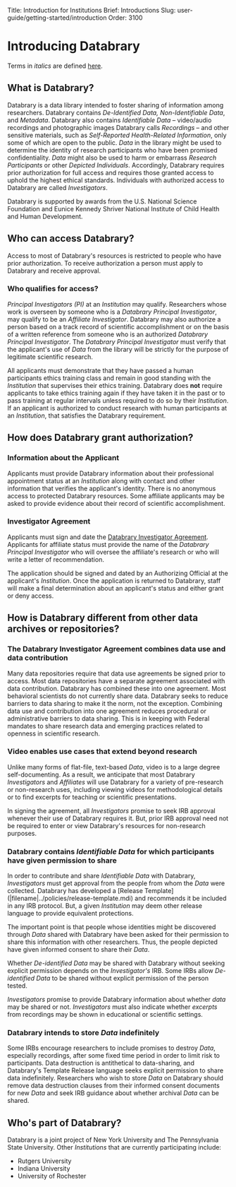 Title: Introduction for Institutions
Brief: Introductions
Slug: user-guide/getting-started/introduction
Order: 3100

# Introducing Databrary

Terms in *italics* are defined [here](|filename|../policies/definitions.mdi).

## What is Databrary?

Databrary is a data library intended to foster sharing of information among researchers. Databrary contains *De-Identified Data, Non-Identifiable Data*, and *Metadata*. Databrary also contains *Identifiable Data* – video/audio recordings and photographic images Databrary calls *Recordings* – and other sensitive materials, such as *Self-Reported Health-Related Information*, only some of which are open to the public. *Data* in the library might be used to determine the identity of research participants who have been promised confidentiality. *Data* might also be used to harm or embarrass *Research Participants* or other *Depicted Individuals*. Accordingly, Databrary requires prior authorization for full access and requires those granted access to uphold the highest ethical standards. Individuals with authorized access to Databrary are called *Investigators*.

Databrary is supported by awards from the U.S. National Science Foundation and Eunice Kennedy Shriver National Institute of Child Health and Human Development.

## Who can access Databrary?

Access to most of Databrary's resources is restricted to people who have prior authorization. To receive authorization a person must apply to Databrary and receive approval. 

### Who qualifies for access?

*Principal Investigators (PI)* at an *Institution* may qualify. Researchers whose work is overseen by someone who is a *Databrary Principal Investigator*, may qualify to be an *Affiliate Investigator*. Databrary may also authorize a person based on a track record of scientific accomplishment or on the basis of a written reference from someone who is an authorized *Databrary Principal Investigator*. The *Databrary Principal Investigator* must verify that the applicant's use of *Data* from the library will be strictly for the purpose of legitimate scientific research. 

All applicants must demonstrate that they have passed a human participants ethics training class and remain in good standing with the *Institution* that supervises their ethics training. Databrary does **not** require applicants to take ethics training again if they have taken it in the past or to pass training at regular intervals unless required to do so by their *Institution*. If an applicant is authorized to conduct research with human participants at an *Institution*, that satisfies the Databrary requirement.

## How does Databrary grant authorization?

### Information about the Applicant

Applicants must provide Databrary information about their professional appointment status at an *Institution* along with contact and other information that verifies the applicant's identity. There is no anonymous access to protected Databrary resources. Some affiliate applicants may be asked to provide evidence about their record of scientific accomplishment. 

### Investigator Agreement

Applicants must sign and date the [Databrary Investigator Agreement](|filename|../policies/investigator-agreement.mdi). Applicants for affiliate status must provide the name of the *Databrary Principal Investigator* who will oversee the affiliate's research or who will write a letter of recommendation. 

The application should be signed and dated by an Authorizing Official at the applicant's *Institution*. Once the application is returned to Databrary, staff will make a final determination about an applicant's status and either grant or deny access.

## How is Databrary different from other data archives or repositories?

### The Databrary Investigator Agreement combines data use and data contribution

Many data repositories require that data use agreements be signed prior to access. Most data repositories have a separate agreement associated with data contribution. Databrary has combined these into one agreement. Most behavioral scientists do not currently share data. Databrary seeks to reduce barriers to data sharing to make it the norm, not the exception. Combining data use and contribution into one agreement reduces procedural or administrative barriers to data sharing. This is in keeping with Federal mandates to share research data and emerging practices related to openness in scientific research.

### Video enables use cases that extend beyond research

Unlike many forms of flat-file, text-based *Data*, video is to a large degree self-documenting. As a result, we anticipate that most Databrary *Investigators* and *Affiliates* will use Databrary for a variety of pre-research or non-research uses, including viewing videos for methodological details or to find excerpts for teaching or scientific presentations.

In signing the agreement, all *Investigators* promise to seek IRB approval whenever their use of Databrary requires it. But, prior IRB approval need not be required to enter or view Databrary's resources for non-research purposes.

### Databrary contains *Identifiable Data* for which participants have given permission to share

In order to contribute and share *Identifiable Data* with Databrary, *Investigators* must get approval from the people from whom the *Data* were collected. Databrary has developed a [Release Template] (|filename|../policies/release-template.mdi) and recommends it be included in any IRB protocol. But, a given *Institution* may deem other release language to provide equivalent protections. 

The important point is that people whose identities might be discovered through *Data* shared with Databrary have been asked for their permission to share this information with other researchers. Thus, the people depicted have given informed consent to share their *Data*.

Whether *De-identified Data* may be shared with Databrary without seeking explicit permission depends on the *Investigator's* IRB. Some IRBs allow *De-identified Data* to be shared without explicit permission of the person tested.

*Investigators* promise to provide Databrary information about whether *data* may be shared or not. *Investigators* must also indicate whether *excerpts* from recordings may be shown in educational or scientific settings.

### Databrary intends to store *Data* indefinitely

Some IRBs encourage researchers to include promises to destroy *Data*, especially recordings, after some fixed time period in order to limit risk to participants. Data destruction is antithetical to data-sharing, and Databrary's Template Release language seeks explicit permission to share data indefinitely. Researchers who wish to store *Data* on Databrary should remove data destruction clauses from their informed consent documents for new *Data* and seek IRB guidance about whether archival *Data* can be shared.

## Who's part of Databrary?

Databrary is a joint project of New York University and The Pennsylvania State University. Other *Institutions* that are currently participating include:

- Rutgers University
- Indiana University
- University of Rochester
